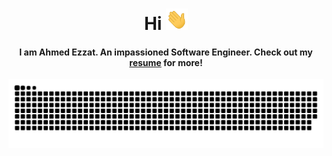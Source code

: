 <div align="center">
<h1 align="center">Hi <img width="35" src="https://github.com/Rathetsu/Rathetsu/blob/main/assets/resources/waving.gif"></h1>
<h4 align="center">I am Ahmed Ezzat. An impassioned Software Engineer. Check out my <a href="https://github.com/Rathetsu/Rathetsu/blob/main/assets/resume/resume.pdf" target="_blank">resume</a> for more!</h4>
</div>



<div align="center">
  <img  src="https://github.com/Rathetsu/Rathetsu/blob/main/assets/resources/grid_snake.svg"
       alt="snake" /></a>
</div>


